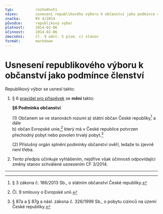 ```yaml
---
typ:          rozhodnutí
název:        usnesení republikového výboru k občanství jako podmínce členství
značka:       RV 4/2014
původce:      republikový výbor
platnost:     2014-02-06
účinnost:     2014-02-06
zmocnění:     čl. 9 odst. 5 písm. c) stanov
formát:       markdown
---
```


# Usnesení republikového výboru k občanství jako podmínce členství

Republikový výbor se usnesl takto:

1. § 6 [pravidel pro příspěvek][prp] se **mění** takto:

   **§6 Podmínka občanství**

   (1) Občanem se ve stanovách rozumí
     a) státní občan České republiky[^obcan-cr] a dále  
     b) občan Evropské unie,[^obcan-eu] který má v České republice potvrzen přechodný pobyt nebo povolen trvalý pobyt.[^trvaly-pobyt]

   (2) Příslušný orgán splnění podmínky občanství ověří, ledaže to zjevně není třeba.

2. Tento předpis účinkuje vyhlášením, nejdříve však účinností odpovídající změny stanov schválené usnesením CF 3/2014.

----

[^obcan-cr]: § 3 zákona č. 186/2013 Sb., o státním občanství České republiky.
[^obcan-eu]: Čl. 9 smlouvy o Evropské unii.
[^trvaly-pobyt]: § 87a a § 87g a násl. zákona č. 326/1999 Sb., o pobytu cizinců na území České republiky.

[prp]: /predpisy/prp/2014-11-30.html
